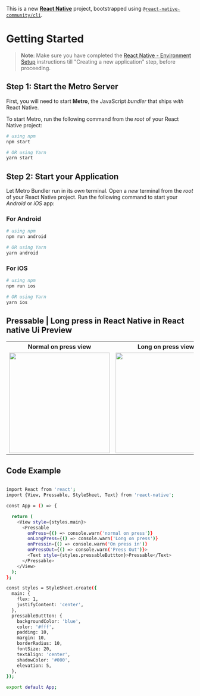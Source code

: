 This is a new [**React Native**](https://reactnative.dev) project, bootstrapped using [`@react-native-community/cli`](https://github.com/react-native-community/cli).

# Getting Started

> **Note**: Make sure you have completed the [React Native - Environment Setup](https://reactnative.dev/docs/environment-setup) instructions till "Creating a new application" step, before proceeding.

## Step 1: Start the Metro Server

First, you will need to start **Metro**, the JavaScript _bundler_ that ships _with_ React Native.

To start Metro, run the following command from the _root_ of your React Native project:

```bash
# using npm
npm start

# OR using Yarn
yarn start
```

## Step 2: Start your Application

Let Metro Bundler run in its _own_ terminal. Open a _new_ terminal from the _root_ of your React Native project. Run the following command to start your _Android_ or _iOS_ app:

### For Android

```bash
# using npm
npm run android

# OR using Yarn
yarn android
```

### For iOS

```bash
# using npm
npm run ios

# OR using Yarn
yarn ios
```

## Pressable | Long press in React Native in React native Ui Preview

<table>
  
  
<tr>                    
   
   <th>Normal on press view</th>
   <th>Long on press view</th>
   <th>On press out view</th>
  
</tr>
  
  
  
  
<tr>
  
<td>

<img src="https://github.com/mdsomad/React_Native_Learn-/assets/103892160/2ea88c12-80a0-4afc-9cb3-37f93c3f3e7a" width="270"/>

</td>
<td>

<img src="https://github.com/mdsomad/React_Native_Learn-/assets/103892160/90040069-bd97-4a49-b297-d4de1d6dcbec" width="270"/>

</td>
<td>

<img src="https://github.com/mdsomad/React_Native_Learn-/assets/103892160/1b26a29c-a114-4088-bba0-29b99fbdceab" width="270"/>

</td>

</table>






## Code Example

```bash

import React from 'react';
import {View, Pressable, StyleSheet, Text} from 'react-native';

const App = () => {

  return (
    <View style={styles.main}>
      <Pressable
        onPress={() => console.warn('normal on press')}
        onLongPress={() => console.warn('Long on press')}
        onPressin={() => console.warn('On press in')}
        onPressOut={() => console.warn('Press Out')}>
        <Text style={styles.pressableButtton}>Pressable</Text>
      </Pressable>
    </View>
  );
};

const styles = StyleSheet.create({
  main: {
    flex: 1,
    justifyContent: 'center',
  },
  pressableButtton: {
    backgroundColor: 'blue',
    color: '#fff',
    padding: 10,
    margin: 10,
    borderRadius: 10,
    fontSize: 20,
    textAlign: 'center',
    shadowColor: '#000',
    elevation: 5,
  },
});

export default App;





```
